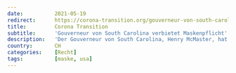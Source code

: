 ```yaml
---
date:          2021-05-19
redirect:      https://corona-transition.org/gouverneur-von-south-carolina-verbietet-maskenpflicht
title:         Corona Transition
subtitle:      'Gouverneur von South Carolina verbietet Maskenpflicht'
description:   'Der Gouverneur von South Carolina, Henry McMaster, hat am Dienstag eine Anordnung erlassen, die es Schulen und lokalen Regierungen verbietet, (...)'
country:       CH
categories:    [Recht]
tags:          [maske, usa]
---
```

